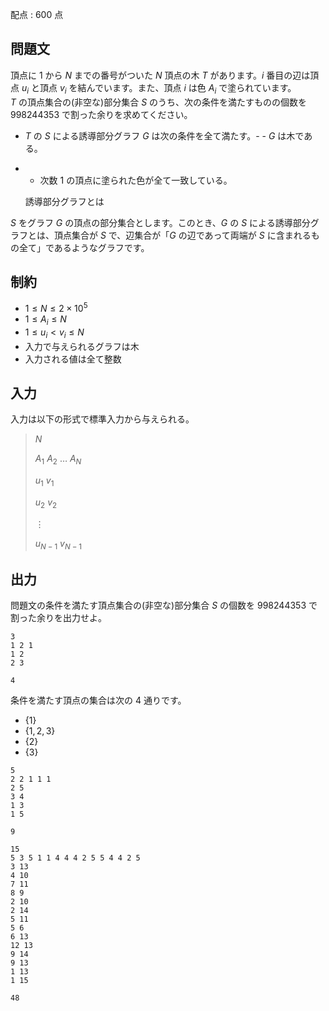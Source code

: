 配点 : $600$ 点

## 問題文

頂点に $1$ から $N$ までの番号がついた $N$ 頂点の木 $T$ があります。$i$ 番目の辺は頂点 $u_i$ と頂点 $v_i$ を結んでいます。また、頂点 $i$ は色 $A_i$ で塗られています。<br>
$T$ の頂点集合の(非空な)部分集合 $S$ のうち、次の条件を満たすものの個数を $998244353$ で割った余りを求めてください。

- $T$ の $S$ による誘導部分グラフ $G$ は次の条件を全て満たす。-   - $G$ は木である。
-   - 次数 $1$ の頂点に塗られた色が全て一致している。

  
    誘導部分グラフとは
  
  $S$ をグラフ $G$ の頂点の部分集合とします。このとき、$G$ の $S$ による誘導部分グラフとは、頂点集合が $S$ で、辺集合が「$G$ の辺であって両端が $S$ に含まれるもの全て」であるようなグラフです。

## 制約

- $1 \leq N \leq 2 \times 10^5$
- $1 \leq A_i \leq N$
- $1 \leq u_i \lt v_i \leq N$
- 入力で与えられるグラフは木
- 入力される値は全て整数

## 入力

入力は以下の形式で標準入力から与えられる。

> $N$
> 
> $A_1$ $A_2$ $\dots$ $A_N$
> 
> $u_1$ $v_1$
> 
> $u_2$ $v_2$
> 
> $\vdots$
> 
> $u_{N-1}$ $v_{N-1}$

## 出力

問題文の条件を満たす頂点集合の(非空な)部分集合 $S$ の個数を $998244353$ で割った余りを出力せよ。

```input1
3
1 2 1
1 2
2 3
```

```output1
4
```

条件を満たす頂点の集合は次の $4$ 通りです。

- $\lbrace 1 \rbrace$
- $\lbrace 1, 2, 3 \rbrace$
- $\lbrace 2 \rbrace$
- $\lbrace 3 \rbrace$

```input2
5
2 2 1 1 1
2 5
3 4
1 3
1 5
```

```output2
9
```

```input3
15
5 3 5 1 1 4 4 4 2 5 5 4 4 2 5
3 13
4 10
7 11
8 9
2 10
2 14
5 11
5 6
6 13
12 13
9 14
9 13
1 13
1 15
```

```output3
48
```